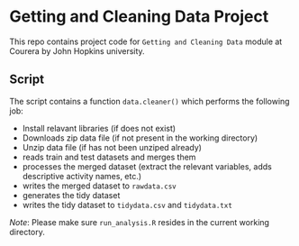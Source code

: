 # Getting and Cleaning Data Project

This repo contains project code for `Getting and Cleaning Data` module at Courera
by John Hopkins university.

## Script

The script contains a function `data.cleaner()` which performs the following job:

 * Install relavant libraries (if does not exist)
 * Downloads zip data file (if not present in the working directory)
 * Unzip data file (if has not been unziped already)
 * reads train and test datasets and merges them
 * processes the merged dataset (extract the relevant variables,
   adds descriptive activity names, etc.)
 * writes the merged dataset to `rawdata.csv`
 * generates the tidy dataset
 * writes the tidy dataset to `tidydata.csv` and `tidydata.txt`
 
*Note*: Please make sure `run_analysis.R` resides in the current working directory.

